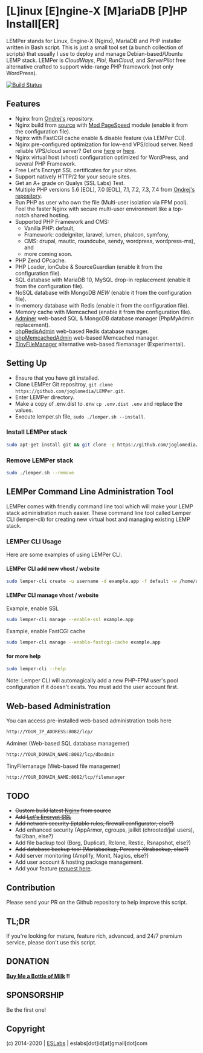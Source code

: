 # [L]inux [E]ngine-X [M]ariaDB [P]HP Install[ER]

LEMPer stands for Linux, Engine-X (Nginx), MariaDB and PHP installer written in Bash script. This is just a small tool set (a bunch collection of scripts) that usually I use to deploy and manage Debian-based/Ubuntu LEMP stack. LEMPer is _CloudWays_, _Ploi_, _RunCloud_, and _ServerPilot_ free alternative crafted to support wide-range PHP framework (not only WordPress).

[![Build Status](https://travis-ci.org/joglomedia/LEMPer.svg?branch=1.3.0)](https://travis-ci.org/joglomedia/LEMPer)

## Features

* Nginx from [Ondrej's](https://launchpad.net/~ondrej/+archive/ubuntu/nginx) repository.
* Nginx build from [source](https://github.com/nginx/nginx) with [Mod PageSpeed](https://github.com/apache/incubator-pagespeed-ngx) module (enable it from the configuration file).
* Nginx with FastCGI cache enable & disable feature (via LEMPer CLI).
* Nginx pre-configured optimization for low-end VPS/cloud server. Need reliable VPS/cloud server? Get one  [here](https://eslabs.id/upcloud/) or [here](https://eslabs.id/digitalocean/).
* Nginx virtual host (vhost) configuration optimized for WordPress, and several PHP Framework.
* Free Let's Encrypt SSL certificates for your sites.
* Support natively HTTP/2 for your secure sites.
* Get an A+ grade on Qualys (SSL Labs) Test.
* Multiple PHP versions 5.6 [EOL], 7.0 [EOL], 7.1, 7.2, 7.3, 7.4 from [Ondrej's repository](https://launchpad.net/~ondrej/+archive/ubuntu/php).
* Run PHP as user who own the file (Multi-user isolation via FPM pool). Feel the faster Nginx with secure multi-user environment like a top-notch shared hosting.
* Supported PHP Framework and CMS:
  * Vanilla PHP: default,
  * Framework: codeigniter, laravel, lumen, phalcon, symfony,
  * CMS: drupal, mautic, roundcube, sendy, wordpress, wordpress-ms), and
  * more coming soon.
* PHP Zend OPcache.
* PHP Loader, ionCube & SourceGuardian (enable it from the configuration file).
* SQL database with MariaDB 10, MySQL drop-in replacement (enable it from the configuration file).
* NoSQL database with MongoDB *NEW* (enable it from the configuration file).
* In-memory database with Redis (enable it from the configuration file).
* Memory cache with Memcached (enable it from the configuration file).
* [Adminer](https://www.adminer.org/) web-based SQL & MongoDB database manager (PhpMyAdmin replacement).
* [phpRedisAdmin](https://github.com/erikdubbelboer/phpRedisAdmin) web-based Redis database manager.
* [phpMemcachedAdmin](https://github.com/elijaa/phpmemcachedadmin) web-based Memcached manager.
* [TinyFileManager](https://github.com/prasathmani/tinyfilemanager) alternative web-based filemanager (Experimental).

## Setting Up

* Ensure that you have git installed.
* Clone LEMPer Git repositroy, ```git clone https://github.com/joglomedia/LEMPer.git```.
* Enter LEMPer directory.
* Make a copy of .env.dist to .env ```cp .env.dist .env``` and replace the values.
* Execute lemper.sh file, ```sudo ./lemper.sh --install```.

### Install LEMPer stack

```bash
sudo apt-get install git && git clone -q https://github.com/joglomedia/LEMPer.git && cd LEMPer && cp -f .env.dist .env && sudo ./lemper.sh --install
```

### Remove LEMPer stack

```bash
sudo ./lemper.sh --remove
```

## LEMPer Command Line Administration Tool

LEMPer comes with friendly command line tool which will make your LEMP stack administration much easier. These command line tool called Lemper CLI (lemper-cli) for creating new virtual host and managing existing LEMP stack.

### LEMPer CLI Usage

Here are some examples of using LEMPer CLI.

#### LEMPer CLI add new vhost / website

```bash
sudo lemper-cli create -u username -d example.app -f default -w /home/username/Webs/example.app
```

#### LEMPer CLI manage vhost / website

Example, enable SSL

```bash
sudo lemper-cli manage --enable-ssl example.app
```

Example, enable FastCGI cache

```bash
sudo lemper-cli manage --enable-fastcgi-cache example.app
```

#### for more help

```bash
sudo lemper-cli --help
```

Note: Lemper CLI will automagically add a new PHP-FPM user's pool configuration if it doesn't exists. You must add the user account first.

## Web-based Administration

You can access pre-installed web-based administration tools here

```bash
http://YOUR_IP_ADDRESS:8082/lcp/
```

Adminer (Web-based SQL database managemer)

```bash
http://YOUR_DOMAIN_NAME:8082/lcp/dbadmin
```

TinyFilemanage (Web-based file managemer)

```bash
http://YOUR_DOMAIN_NAME:8082/lcp/filemanager
```

## TODO

* ~~Custom build latest [Nginx](https://nginx.org/en/) from source~~
* ~~Add [Let's Encrypt SSL](https://letsencrypt.org/)~~
* ~~Add network security (iptable rules, firewall configurator, else?)~~
* Add enhanced security (AppArmor, cgroups, jailkit (chrooted/jail users), fail2ban, else?)
* Add file backup tool (Borg, Duplicati, Rclone, Restic, Rsnapshot, else?)
* ~~Add database backup tool (Mariabackup, Percona Xtrabackup, else?)~~
* Add server monitoring (Amplify, Monit, Nagios, else?)
* Add user account & hosting package management.
* Add your feature [request here](https://github.com/joglomedia/LEMPer/issues/new).

## Contribution

Please send your PR on the Github repository to help improve this script.

## TL;DR

If you're looking for mature, feature rich, advanced, and 24/7 premium service, please don't use this script.

## DONATION

**[Buy Me a Bottle of Milk](https://paypal.me/masedi) !!**

## SPONSORSHIP

Be the first one!

## Copyright

(c) 2014-2020 | [ESLabs](https://eslabs.id/) | eslabs[dot]id[at]gmail[dot]com
